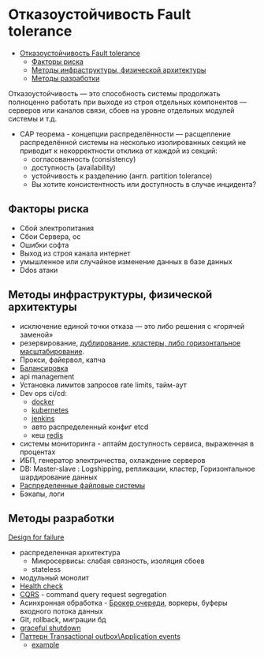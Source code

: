 # Отказоустойчивость Fault tolerance

- [Отказоустойчивость Fault tolerance](#отказоустойчивость-fault-tolerance)
  - [Факторы риска](#факторы-риска)
  - [Методы инфраструктуры, физической архитектуры](#методы-инфраструктуры-физической-архитектуры)
  - [Методы разработки](#методы-разработки)

Отказоустойчивость — это способность системы продолжать полноценно работать при выходе из строя отдельных компонентов — серверов или каналов связи, сбоев на уровне отдельных модулей системы и т.д.

- CAP теорема - концепции распределённости — расщепление распределённой системы на несколько изолированных секций не приводит к некорректности отклика от каждой из секций:
  - согласованность (consistency)
  - доступность (availability)
  - устойчивость к разделению (англ. partition tolerance)
  - Вы хотите консистентность или доступность в случае инцидента?

## Факторы риска

- Сбой электропитания
- Сбои Сервера, ос
- Ошибки софта
- Выход из строя канала интернет
- умышленное или случайное изменение данных в базе данных
- Ddos атаки

## Методы инфраструктуры, физической архитектуры

- исключение единой точки отказа — это либо решения с «горячей заменой»
- резервирование, [дублирование, кластеры, либо горизонтальное масштабирование](https://habr.com/ru/company/otus/blog/561630/).
- Прокси, файервол, капча
- [Балансировка](../pattern/load.balancing.md)
- api management
- Установка лимитов запросов rate limits, тайм-аут
- Dev ops ci/cd:
  - [docker](../../technology/ci-cd/docker.md)
  - [kubernetes](../../technology/ci-cd/k8s.md)
  - [jenkins](../../technology/ci-cd/jenkins.md)
  - авто распределенный конфиг etcd
  - кеш [redis](../../technology/store/redis.md)
- системы мониторинга - аптайм доступность сервиса, выраженная в процентах
- ИБП, генератор электричества, охлаждение серверов
- DB: Master-slave : Logshipping, репликации, кластер, Горизонтальное шардирование данных
- [Распределенные файловые системы](../../technology/dfs.md)
- Бэкапы, логи

## Методы разработки

[Design for failure](../pattern/pattern.failure.md)

- распределенная архитектура
  - Микросервисы: слабая связность, изоляция сбоев
  - stateless
- модульный монолит
- [Health check](../pattern/pattern.healthcheck.md)
- [CQRS](../pattern/pattern.cqrs.md) - command query request segregation
- Асинхронная обработка - [Брокер очереди](../pattern/pattern.messagebroker.md), воркеры, буферы входного потока данных
- Git, rollback, миграции бд
- [graceful shutdown](../pattern/graceful.shutdown.md)
- [Паттерн Transactional outbox\Application events](https://microservices.io/patterns/data/transactional-outbox.html)
  - [example](https://itnext.io/the-outbox-pattern-in-event-driven-asp-net-core-microservice-architectures-10b8d9923885)
